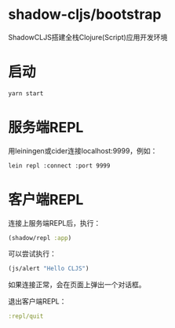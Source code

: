 # shadow-cljs/bootstrap

ShadowCLJS搭建全栈Clojure(Script)应用开发环境

# 启动

```sh
yarn start
```

# 服务端REPL

用leiningen或cider连接localhost:9999，例如：

```sh
lein repl :connect :port 9999
```

# 客户端REPL

连接上服务端REPL后，执行：

```clojure
(shadow/repl :app)
```

可以尝试执行：

```clojure
(js/alert "Hello CLJS")
```

如果连接正常，会在页面上弹出一个对话框。

退出客户端REPL：

```clojure
:repl/quit
```
